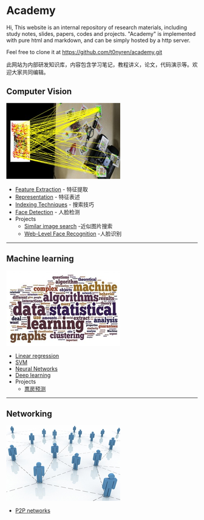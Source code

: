 Academy
=======


Hi, This website is an internal repository of research materials, including study notes, slides, papers, codes and projects.
"Academy" is implemented with pure html and markdown, and can be simply hosted by a http server.

Feel free to clone it at https://github.com/t0nyren/academy.git

此网站为内部研发知识库，内容包含学习笔记，教程讲义，论文，代码演示等。欢迎大家共同编辑。




Computer Vision
----------
![](images/cv-300x200.jpg)
  
* [Feature Extraction](cv/features.md) - 特征提取
* [Representation](cv/representation.md) - 特征表述
* [Indexing Techniques](cv/indexing.md) - 搜索技巧
* [Face Detection](cv/face.md) - 人脸检测
* Projects
   * [Similar image search](project/sise.md) -近似图片搜索
   * [Web-Level Face Recognition](project/welfare.md) -人脸识别
   
----------

Machine learning
-----------------
![](images/ml-300x200.jpg)

* [Linear regression](ml/regression.md)
* [SVM](ml/svm.md)
* [Neural Networks](ml/nnet.md)
* [Deep learning](ml/deeplearning.md)
* Projects
    * [票房预测](project/boxoffice.md)

----------




Networking
----------
![](images/nw-300x200.jpg)

* [P2P networks](networking/p2p.md)
